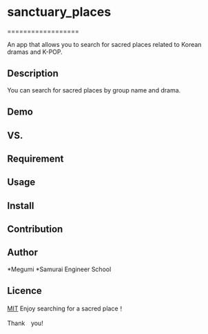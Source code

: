 # sanctuary_places
==================

An app that allows you to search for sacred places related to Korean dramas and K-POP.

## Description
You can search for sacred places by group name and drama.

## Demo

## VS. 

## Requirement

## Usage

## Install

## Contribution

## Author

*Megumi
*Samurai Engineer School

## Licence

[MIT]()
Enjoy searching for a sacred place！

Thank　you!
